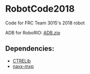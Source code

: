 # RobotCode2018
Code for FRC Team 3015's 2018 robot

ADB for RoboRIO: [ADB.zip](https://www.dropbox.com/s/1e9zfernd6b4jd8/ADB.zip?dl=0)

## Dependencies:
* [CTRELib](http://google.com)
* [navx-mxp](http://google.com)
